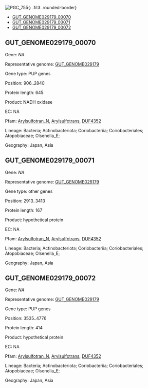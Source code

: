 ![PGC_755](../static/images/Clusters_figure/PGC_755.jpg){: .fit3 .rounded-border}

<ul id="myTab" class="nav nav-tabs">
  <li class="active">
        <a href="#tab1" data-toggle="tab">GUT_GENOME029179_00070</a>
  </li>
<li><a href="#tab2" data-toggle="tab">GUT_GENOME029179_00071</a></li>
<li><a href="#tab3" data-toggle="tab">GUT_GENOME029179_00072</a></li>
</ul>

<div id="myTabContent" class="tab-content">
  <div class="tab-pane fade in active" id="tab1">

<h2 id="GUT_GENOME029179_00070">GUT_GENOME029179_00070</h2>
<p>Gene: <em>NA</em>
<p>Representative genome: <a href="https://www.ebi.ac.uk/metagenomics/genomes/MGYG-HGUT-02450">GUT_GENOME029179</a></p>
<p>Gene type: PUP genes</p>
<p>Position: 906..2840</p>
<p>Protein length: 645</p>
<p>Product: NADH oxidase</p>
<p>EC: NA</p>
<p>Pfam: <a href="http://pfam.xfam.org/family/Arylsulfotran_N">Arylsulfotran_N</a>, <a href="http://pfam.xfam.org/family/Arylsulfotrans">Arylsulfotrans</a>, <a href="http://pfam.xfam.org/family/DUF4352">DUF4352</a></p>
<p>Lineage: Bacteria; Actinobacteriota; Coriobacteriia; Coriobacteriales; Atopobiaceae; Olsenella_E; </p>
<p>Geography: Japan, Asia</p>
  </div>

  <div class="tab-pane fade" id="tab2">

<h2 id="GUT_GENOME029179_00071">GUT_GENOME029179_00071</h2>
<p>Gene: <em>NA</em></p>
<p>Representative genome: <a href="https://www.ebi.ac.uk/metagenomics/genomes/MGYG-HGUT-02450">GUT_GENOME029179</a></p>
<p>Gene type: other genes</p>
<p>Position: 2913..3413</p>
<p>Protein length: 167</p>
<p>Product: hypothetical protein</p>
<p>EC: NA</p>
<p>Pfam: <a href="http://pfam.xfam.org/family/Arylsulfotran_N">Arylsulfotran_N</a>, <a href="http://pfam.xfam.org/family/Arylsulfotrans">Arylsulfotrans</a>, <a href="http://pfam.xfam.org/family/DUF4352">DUF4352</a></p>
<p>Lineage: Bacteria; Actinobacteriota; Coriobacteriia; Coriobacteriales; Atopobiaceae; Olsenella_E; </p>
<p>Geography: Japan, Asia</p>

  </div>
  <div class="tab-pane fade" id="tab3">

<h2 id="GUT_GENOME029179_00072">GUT_GENOME029179_00072</h2>
<p>Gene: <em>NA</em></p>
<p>Representative genome: <a href="https://www.ebi.ac.uk/metagenomics/genomes/MGYG-HGUT-02450">GUT_GENOME029179</a></p>
<p>Gene type: PUP genes</p>
<p>Position: 3535..4776</p>
<p>Protein length: 414</p>
<p>Product: hypothetical protein</p>
<p>EC: NA</p>
<p>Pfam: <a href="http://pfam.xfam.org/family/Arylsulfotran_N">Arylsulfotran_N</a>, <a href="http://pfam.xfam.org/family/Arylsulfotrans">Arylsulfotrans</a>, <a href="http://pfam.xfam.org/family/DUF4352">DUF4352</a></p>
<p>Lineage: Bacteria; Actinobacteriota; Coriobacteriia; Coriobacteriales; Atopobiaceae; Olsenella_E; </p>
<p>Geography: Japan, Asia</p>

  </div>
</div>
